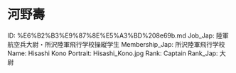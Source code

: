 # 河野壽

ID: %E6%B2%B3%E9%87%8E%E5%A3%BD%208e69b.md
Job_Jap: 陸軍航空兵大尉・所沢陸軍飛行学校操縦学生
Membership_Jap: 所沢陸軍飛行学校
Name: Hisashi Kono
Portrait: Hisashi_Kono.jpg
Rank: Captain
Rank_Jap: 大尉